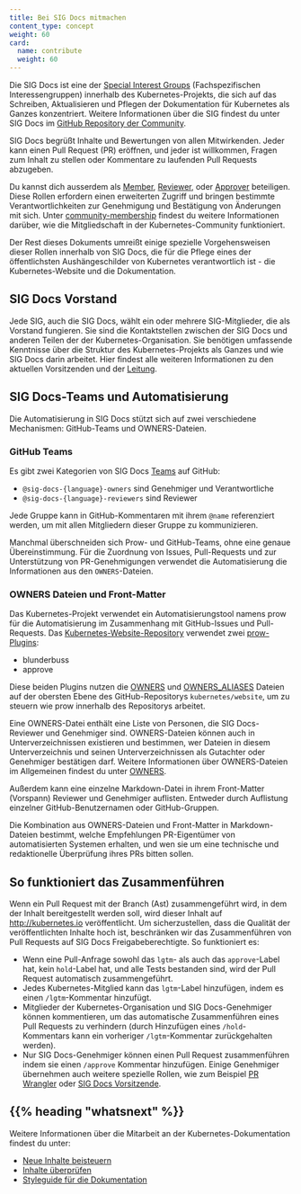 ```yaml
---
title: Bei SIG Docs mitmachen
content_type: concept
weight: 60
card:
  name: contribute
  weight: 60
---
```


<!-- overview -->

Die SIG Docs ist eine der [Special Interest Groups](https://github.com/kubernetes/community/blob/master/sig-list.md) (Fachspezifischen Interessengruppen) innerhalb des Kubernetes-Projekts, die sich auf das Schreiben, Aktualisieren und Pflegen der Dokumentation für Kubernetes als Ganzes konzentriert. Weitere Informationen über die SIG findest du unter SIG Docs im [GitHub Repository der Community](https://github.com/kubernetes/community/tree/master/sig-docs).

SIG Docs begrüßt Inhalte und Bewertungen von allen Mitwirkenden. Jeder kann einen
Pull Request (PR) eröffnen, und jeder ist willkommen, Fragen zum Inhalt zu stellen oder Kommentare
zu laufenden Pull Requests abzugeben.

Du kannst dich ausserdem als [Member](/de/docs/contribute/participate/roles-and-responsibilities/#member),
[Reviewer](/de/docs/contribute/participate/roles-and-responsibilities/#reviewer), oder
[Approver](/de/docs/contribute/participate/roles-and-responsibilities/#approver) beteiligen.
Diese Rollen erfordern einen erweiterten Zugriff und bringen bestimmte Verantwortlichkeiten zur Genehmigung und Bestätigung von Änderungen mit sich.
Unter [community-membership](https://github.com/kubernetes/community/blob/master/community-membership.md) findest du weitere Informationen darüber, wie die Mitgliedschaft in der Kubernetes-Community funktioniert.

Der Rest dieses Dokuments umreißt einige spezielle Vorgehensweisen dieser Rollen innerhalb von SIG Docs, die für die Pflege eines der öffentlichsten Aushängeschilder von Kubernetes verantwortlich ist - die Kubernetes-Website und die Dokumentation.

<!-- body -->
## SIG Docs Vorstand

Jede SIG, auch die SIG Docs, wählt ein oder mehrere SIG-Mitglieder, die als
Vorstand fungieren. Sie sind die Kontaktstellen zwischen der SIG Docs und anderen Teilen der
der Kubernetes-Organisation. Sie benötigen umfassende Kenntnisse über die Struktur
des Kubernetes-Projekts als Ganzes und wie SIG Docs darin arbeitet. Hier findest alle weiteren Informationen zu den aktuellen Vorsitzenden und der [Leitung](https://github.com/kubernetes/community/tree/master/sig-docs#leadership).

## SIG Docs-Teams und Automatisierung

Die Automatisierung in SIG Docs stützt sich auf zwei verschiedene Mechanismen:
GitHub-Teams und OWNERS-Dateien.

### GitHub Teams

Es gibt zwei Kategorien von SIG Docs [Teams](https://github.com/orgs/kubernetes/teams?query=sig-docs) auf GitHub:

- `@sig-docs-{language}-owners` sind Genehmiger und Verantwortliche
- `@sig-docs-{language}-reviewers` sind Reviewer

Jede Gruppe kann in GitHub-Kommentaren mit ihrem `@name` referenziert werden, um mit allen Mitgliedern dieser Gruppe zu kommunizieren.

Manchmal überschneiden sich Prow- und GitHub-Teams, ohne eine genaue Übereinstimmung. Für die Zuordnung von Issues, Pull-Requests und zur Unterstützung von PR-Genehmigungen verwendet die
Automatisierung die Informationen aus den `OWNERS`-Dateien.

### OWNERS Dateien und Front-Matter

Das Kubernetes-Projekt verwendet ein Automatisierungstool namens prow für die Automatisierung im Zusammenhang mit GitHub-Issues und Pull-Requests. 
Das [Kubernetes-Website-Repository](https://github.com/kubernetes/website) verwendet zwei [prow-Plugins](https://github.com/kubernetes/test-infra/tree/master/prow/plugins):

- blunderbuss
- approve

Diese beiden Plugins nutzen die
[OWNERS](https://github.com/kubernetes/website/blob/main/OWNERS) und
[OWNERS_ALIASES](https://github.com/kubernetes/website/blob/main/OWNERS_ALIASES)
Dateien auf der obersten Ebene des GitHub-Repositorys `kubernetes/website`, um zu steuern
wie prow innerhalb des Repositorys arbeitet.

Eine OWNERS-Datei enthält eine Liste von Personen, die SIG Docs-Reviewer und
Genehmiger sind. OWNERS-Dateien können auch in Unterverzeichnissen existieren und bestimmen, wer
Dateien in diesem Unterverzeichnis und seinen Unterverzeichnissen als Gutachter oder
Genehmiger bestätigen darf. Weitere Informationen über OWNERS-Dateien im Allgemeinen findest du unter
[OWNERS](https://github.com/kubernetes/community/blob/master/contributors/guide/owners.md).

Außerdem kann eine einzelne Markdown-Datei in ihrem Front-Matter (Vorspann) Reviewer und Genehmiger auflisten.
Entweder durch Auflistung einzelner GitHub-Benutzernamen oder GitHub-Gruppen.

Die Kombination aus OWNERS-Dateien und Front-Matter in Markdown-Dateien bestimmt, welche Empfehlungen PR-Eigentümer von automatisierten Systemen erhalten, und wen sie um eine technische und redaktionelle Überprüfung ihres PRs bitten sollen.
## So funktioniert das Zusammenführen

Wenn ein Pull Request mit der Branch (Ast) zusammengeführt wird, in dem der Inhalt bereitgestellt werden soll, wird dieser Inhalt auf http://kubernetes.io veröffentlicht. Um sicherzustellen, dass die Qualität der veröffentlichten Inhalte hoch ist, beschränken wir das Zusammenführen von Pull Requests auf
SIG Docs Freigabeberechtigte. So funktioniert es:

- Wenn eine Pull-Anfrage sowohl das `lgtm`- als auch das `approve`-Label hat, kein `hold`-Label hat, 
  und alle Tests bestanden sind, wird der Pull Request automatisch  zusammengeführt.
- Jedes Kubernetes-Mitglied kann das `lgtm`-Label hinzufügen, indem es einen `/lgtm`-Kommentar hinzufügt.
- Mitglieder der Kubernetes-Organisation und SIG Docs-Genehmiger können kommentieren, um das automatische Zusammenführen eines Pull Requests zu verhindern (durch Hinzufügen eines `/hold`-Kommentars
  kann ein vorheriger `/lgtm`-Kommentar zurückgehalten werden).
- Nur SIG Docs-Genehmiger können einen Pull Request zusammenführen indem sie einen `/approve` Kommentar hinzufügen. 
  Einige Genehmiger übernehmen auch weitere spezielle Rollen, wie zum Beispiel [PR Wrangler](/docs/contribute/participate/pr-wranglers/) oder [SIG Docs Vorsitzende](#sig-docs-chairperson).

## {{% heading "whatsnext" %}}

Weitere Informationen über die Mitarbeit an der Kubernetes-Dokumentation findest du unter:

- [Neue Inhalte beisteuern](/docs/contribute/new-content/overview/)
- [Inhalte überprüfen](/docs/contribute/review/reviewing-prs)
- [Styleguide für die Dokumentation](/docs/contribute/style/)
